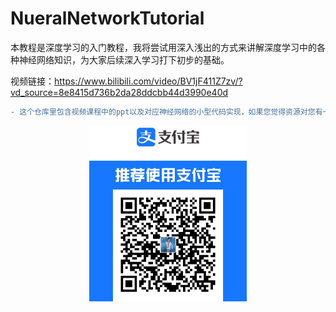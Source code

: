 # NueralNetworkTutorial
本教程是深度学习的入门教程，我将尝试用深入浅出的方式来讲解深度学习中的各种神经网络知识，为大家后续深入学习打下初步的基础。

视频链接：https://www.bilibili.com/video/BV1jF411Z7zv/?vd_source=8e8415d736b2da28ddcbb44d3990e40d


```diff
- 这个仓库里包含视频课程中的ppt以及对应神经网络的小型代码实现，如果您觉得资源对您有一些帮助的话，请动动您发财的小手，给一些赞助吧！！
```

<div align=center>
<img src=.//zhifubao.jpg width=50% />
</div>

